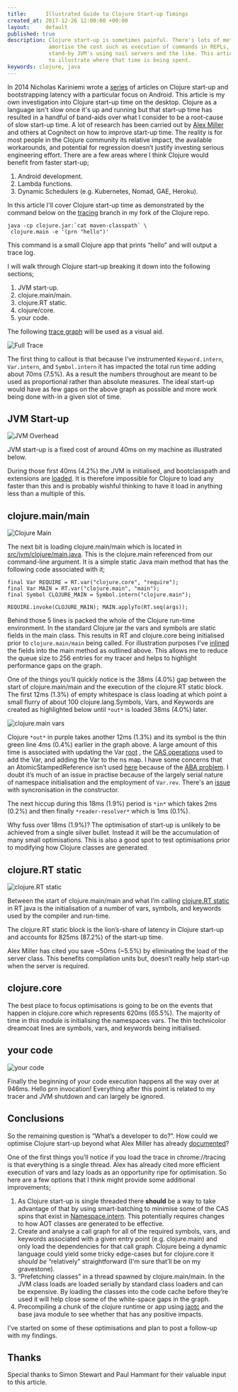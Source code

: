 ```yaml
---
title:      Illustrated Guide to Clojure Start-up Timings
created_at: 2017-12-26 12:00:00 +00:00
layout:     default
published: true
description: Clojure start-up is sometimes painful. There's lots of methods to
             amortise the cost such as execution of commands in REPLs, and
             stand-by JVM's using nail servers and the like. This article aims
             to illustrate where that time is being spent.
keywords: clojure, java
---
```


In 2014 Nicholas Kariniemi wrote a [series](http://blog.ndk.io/) of articles on
Clojure start-up and bootstrapping latency with a particular focus on Android.
This article is my own investigation into Clojure start-up time on the desktop.
Clojure as a language isn't slow once it's up and running but that start-up time
has resulted in a handful of band-aids over what I consider to be a root-cause
of slow start-up time. A lot of research has been carried out by [Alex
Miller](https://dev.clojure.org/display/design/Improving+Clojure+Start+Time) and
others at Cognitect on how to improve start-up time. The reality is for most
people in the Clojure community its relative impact, the available workarounds,
and potential for regression doesn’t justify investing serious engineering
effort. There are a few areas where I think Clojure would benefit from
faster start-up;

 1. Android development.
 2. Lambda functions.
 3. Dynamic Schedulers (e.g. Kubernetes, Nomad, GAE, Heroku).

In this article I'll cover Clojure start-up time as demonstrated by the
command below on the
[tracing](https://github.com/nfisher/clojure/tree/tracing) branch in my fork of
the Clojure repo.

```
java -cp clojure.jar:`cat maven-classpath` \
 clojure.main -e '(prn "hello")'
```

This command is a small Clojure app that prints “hello” and will output a trace
log.

I will walk through Clojure start-up breaking it down into the following
sections;

  1. JVM start-up.
  2. clojure.main/main.
  3. clojure.RT static.
  4. clojure/core.
  5. your code.

The following
[trace graph](https://gist.github.com/nfisher/c9f3f4ed94e5c4745c206d142e0ed0b9)
will be used as a visual aid.

![Full Trace](/images/cljperf/full-trace.png)

The first thing to callout is that because I’ve instrumented `Keyword.intern`,
`Var.intern`, and `Symbol.intern` it has impacted the total run time adding
about 70ms (7.5%). As a result the numbers throughout are meant to be used as
proportional rather than absolute measures. The ideal start-up would have as few
gaps on the above graph as possible and more work being done with-in a given
slot of time.

JVM Start-up
------------

![JVM Overhead](/images/cljperf/jvm-overhead.png)

JVM start-up is a fixed cost of around 40ms on my machine as illustrated below.

During those first 40ms (4.2%) the JVM is initialised, and bootclasspath and
extensions are
[loaded](https://docs.oracle.com/javase/8/docs/technotes/tools/findingclasses.html).
It is therefore impossible for Clojure to load any faster than this and is 
probably wishful thinking to have it load in anything less than a multiple of
this.

clojure.main/main
-----------------

![Clojure Main](/images/cljperf/clojure-main.png)

The next bit is loading clojure.main/main which is located in
[src/jvm/clojure/main.java](https://github.com/clojure/clojure/blob/master/src/jvm/clojure/main.java#L35-L38).
This is the clojure.main referenced from our command-line argument. It is a
simple static Java main method that has the following code associated with it;

```
final Var REQUIRE = RT.var("clojure.core", "require");
final Var MAIN = RT.var("clojure.main", "main");
final Symbol CLOJURE_MAIN = Symbol.intern("clojure.main");

REQUIRE.invoke(CLOJURE_MAIN); MAIN.applyTo(RT.seq(args));
```

Behind those 5 lines is packed the whole of the Clojure run-time environment. In
the standard Clojure jar the vars and symbols are static fields in the main
class. This results in RT and clojure.core being initialised prior to
`clojure.main/main` being called. For illustration purposes I've
[inlined](https://github.com/nfisher/clojure/blob/tracing/src/jvm/clojure/main.java#L46-L70)
the fields into the main method as outlined above. This allows me to reduce the
queue size to 256 entries for my tracer and helps to highlight performance gaps
on the graph.

One of the things you’ll quickly notice is the 38ms (4.0%) gap between the start
of clojure.main/main and the execution of the clojure.RT static block. The first
12ms (1.3%) of empty whitespace is class loading at which point a small flurry
of about 100 clojure.lang.Symbols, Vars, and Keywords are created as highlighted
below until `*out*` is loaded 38ms (4.0%) later.

![clojure.main vars](/images/cljperf/clojure-main-vars.png)

Clojure `*out*` in purple takes another 12ms (1.3%) and its symbol is the thin
green line 4ms (0.4%) earlier in the graph above. A large amount of this time is
associated with updating the Var
[root](https://github.com/clojure/clojure/blob/master/src/jvm/clojure/lang/Var.java#L124-L129)
, the
[CAS operations](https://github.com/clojure/clojure/blob/master/src/jvm/clojure/lang/Namespace.java#L50-L79)
used to add the Var, and adding the Var to the ns map. I have some concerns that
an AtomicStampedReference isn’t used
[here](https://github.com/clojure/clojure/blob/master/src/jvm/clojure/lang/Namespace.java#L22-L23)
because of the [ABA problem](https://en.wikipedia.org/wiki/ABA_problem). I
doubt it’s much of an issue in practise because of the largely serial nature of
namespace initialisation and the employment of `Var.rev`. There's an
[issue](https://github.com/clojure/clojure/blob/master/src/jvm/clojure/lang/Var.java#L183)
with syncronisation in the constructor.

The next hiccup during this 18ms (1.9%) period is `*in*` which takes 2ms (0.2%)
and then finally `*reader-resolver*` which is 1ms (0.1%).

Why fuss over 18ms (1.9%)? The optimisation of start-up is unlikely to be
achieved from a single silver bullet. Instead it will be the accumulation of
many small optimisations. This is also a good spot to test optimisations prior
to modifying how Clojure classes are generated. 

clojure.RT static
-----------------

![clojure.RT static](/images/cljperf/clojure-static.png)

Between the start of clojure.main/main and what I’m calling
[clojure.RT static](https://github.com/clojure/clojure/blob/master/src/jvm/clojure/lang/RT.java#L306-L343)
in RT.java is the initialisation of a number of vars, symbols, and keywords used
by the compiler and run-time.

The clojure.RT static block is the lion’s-share of latency in Clojure start-up
and accounts for 825ms (87.2%) of the start-up time. 

Alex Miller has cited you save ~50ms (~5.5%) by eliminating the load of the
server class. This benefits compilation units but, doesn’t really help start-up
when the server is required.

clojure.core
------------

The best place to focus optimisations is going to be on the events that happen
in clojure.core which represents 620ms (65.5%). The majority of time in this
module is initialising the namespaces vars. The thin technicolor dreamcoat lines
are symbols, vars, and keywords being initialised.

your code
---------

![your code](/images/cljperf/user-code.png)

Finally the beginning of your code execution happens all the way over at 946ms.
Hello prn invocation! Everything after this point is related to my tracer and
JVM shutdown and can largely be ignored.

Conclusions
-----------

So the remaining question is “What’s a developer to do?”. How could we optimise
Clojure start-up beyond what Alex Miller has already
[documented](https://dev.clojure.org/display/design/Improving+Clojure+Start+Time)?

One of the first things you’ll notice if you load the trace in chrome://tracing
is that everything is a single thread. Alex has already cited more efficient
execution of vars and lazy loads as an opportunity ripe for optimisation. So
here are a few options that I think might provide some additional improvements;

 1. As Clojure start-up is single threaded there **should** be a way to take
    advantage of that by using smart-batching to minimise some of the CAS spins
    that exist in
    [Namespace.intern](https://github.com/clojure/clojure/blob/master/src/jvm/clojure/lang/Namespace.java#L50).
    This potentially requires changes to how AOT classes are generated to be
    effective.
 2. Create and analyse a call graph for all of the required symbols, vars, and
    keywords associated with a given entry point (e.g. clojure.main) and only
    load the dependencies for that call graph. Clojure being a dynamic language
    could yield some tricky edge-cases but for clojure.core it *should be*
    “relatively” straightforward (I'm sure that’ll be on my gravestone).
 3. “Prefetching classes” in a thread spawned by clojure.main/main. In the JVM
    class loads are loaded serially by standard class loaders and can be
    expensive. By loading the classes into the code cache before they’re used it
    will help close some of the white-space gaps in the graph.
 4. Precompiling a chunk of the clojure runtime or app using
    [jaotc](http://openjdk.java.net/jeps/295) and the base java module to
    see whether that has any positive impacts.

I've started on some of these optimisations and plan to post a follow-up with my
findings.

Thanks
------

Special thanks to Simon Stewart and Paul Hammant for their valuable input to 
this article.

